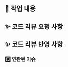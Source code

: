 <!-- 
    PR 제목은 다음과 같은 형식으로 작성합니다.

    [Feature/domain-issue number] title
    ex) [Feature/Post-1] 게시글 작성 기능 구현
-->

## 🚀 작업 내용

<!-- 
이번 PR에서 작업한 내용을 간략히 설명해주세요.
-->

## ✨ 코드 리뷰 요청 사항
<!--
리뷰어가 집중해서 봐야 하는 포인트나 궁금한 점을 작성해주세요. 
ex) 메서드 XXX의 이름을 더 잘 짓고 싶은데 혹시 좋은 명칭이 있을까요?
-->

## ✨ 코드 리뷰 반영 사항
<!-- 코드 리뷰에 대한 반영사항을 작성해주세요. (재 PR 시에만 작성합니다) -->


### #️⃣ 연관된 이슈

<!-- #이슈번호 or close #이슈번호 -->
